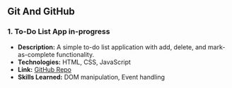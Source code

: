 ##  Git And GitHub

### 1. To-Do List App in-progress
- **Description:** A simple to-do list application with add, delete, and mark-as-complete functionality.
- **Technologies:** HTML, CSS, JavaScript
- **Link:** [GitHub Repo](https://github.com/aHMEDgad0115/)
- **Skills Learned:** DOM manipulation, Event handling
